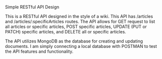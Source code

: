Simple RESTful API Design

This is a RESTful API designed in the style of a wiki. This API has /articles and /articles/:specificArticles routes. The API allows for GET request to list all articles or specific articles, POST specific articles, UPDATE (PUT or PATCH) specific articles, and DELETE all or specific articles.

The API utilizes MongoDB as the database for creating and updating documents. I am simply connecting a local database with POSTMAN to test the API features and functionality.